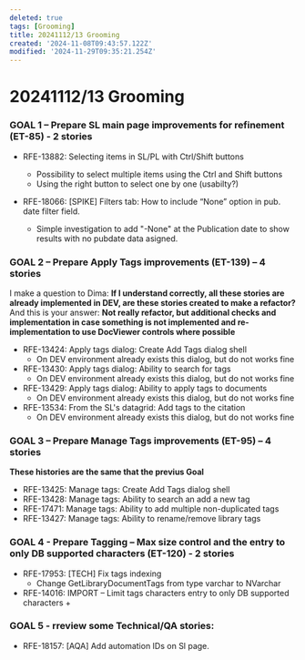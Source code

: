 ```yaml
---
deleted: true
tags: [Grooming]
title: 20241112/13 Grooming
created: '2024-11-08T09:43:57.122Z'
modified: '2024-11-29T09:35:21.254Z'
---
```


# 20241112/13 Grooming 

### GOAL 1 – Prepare SL main page improvements for refinement (ET-85) - 2 stories
- RFE-13882: Selecting items in SL/PL with Ctrl/Shift buttons
  + Possibility to select multiple items using the Ctrl and Shift buttons
  + Using the right button to select one by one (usabilty?)

- RFE-18066: [SPIKE] Filters tab: How to include “None” option in pub. date filter field.
  + Simple investigation to add "-None" at the Publication date to show results with no pubdate data asigned.

### GOAL 2 – Prepare Apply Tags improvements (ET-139) – 4 stories
I make a question to Dima:
**If I understand correctly, all these stories are already implemented in DEV, are these stories created to make a refactor?**
And this is your answer:
**Not really refactor, but additional checks and implementation in case something is not implemented and re-implementation to use DocViewer controls where possible**

- RFE-13424: Apply tags dialog: Create Add Tags dialog shell
  + On DEV environment already exists this dialog, but do not works fine
- RFE-13430: Apply tags dialog: Ability to search for tags
  + On DEV environment already exists this dialog, but do not works fine
- RFE-13429: Apply tags dialog: Ability to apply tags to documents
  + On DEV environment already exists this dialog, but do not works fine
- RFE-13534: From the SL's datagrid: Add tags to the citation
  + On DEV environment already exists this dialog, but do not works fine


### GOAL 3 – Prepare Manage Tags improvements (ET-95) – 4 stories
**These histories are the same that the previus Goal**
- RFE-13425: Manage tags: Create Add Tags dialog shell
- RFE-13428: Manage tags: Ability to search an add a new tag
- RFE-17471: Manage tags: Ability to add multiple non-duplicated tags
- RFE-13427: Manage tags: Ability to rename/remove library tags

### GOAL 4 - Prepare Tagging – Max size control and the entry to only DB supported characters (ET-120) - 2 stories
- RFE-17953: [TECH] Fix tags indexing
  + Change GetLibraryDocumentTags from type varchar to NVarchar
- RFE-14016: IMPORT – Limit tags characters entry to only DB supported characters
  + 

### GOAL 5 - rreview some Technical/QA stories: 
- RFE-18157: [AQA] Add automation IDs on Sl page. 
